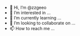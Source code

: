 - 👋 Hi, I’m @zzgeeo
- 👀 I’m interested in ...
- 🌱 I’m currently learning ...
- 💞️ I’m looking to collaborate on ...
- 📫 How to reach me ...

<!---
zzgeeo/zzgeeo is a ✨ special ✨ repository because its `README.md` (this file) appears on your GitHub profile.
You can click the Preview link to take a look at your changes.
--->
